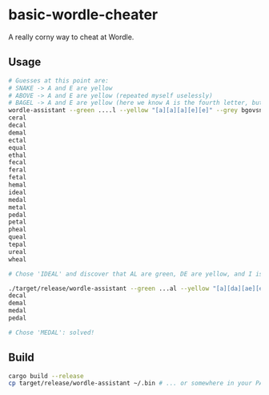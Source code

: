 # basic-wordle-cheater

A really corny way to cheat at Wordle.

## Usage

```bash
# Guesses at this point are:
# SNAKE -> A and E are yellow
# ABOVE -> A and E are yellow (repeated myself uselessly)
# BAGEL -> A and E are yellow (here we know A is the fourth letter, but we make the computer do more work)
wordle-assistant --green ....l --yellow "[a][a][a][e][e]" --grey bgovsnk
ceral
decal
demal
ectal
equal
ethal
fecal
feral
fetal
hemal
ideal
medal
metal
pedal
petal
pheal
queal
tepal
ureal
wheal

# Chose 'IDEAL' and discover that AL are green, DE are yellow, and I is grey

./target/release/wordle-assistant --green ...al --yellow "[a][da][ae][e][e]" --grey ibgovsnk
decal
demal
medal
pedal

# Chose 'MEDAL': solved!
```

## Build

```bash
cargo build --release
cp target/release/wordle-assistant ~/.bin # ... or somewhere in your PATH
```

[wordle]: https://www.powerlanguage.co.uk/wordle/